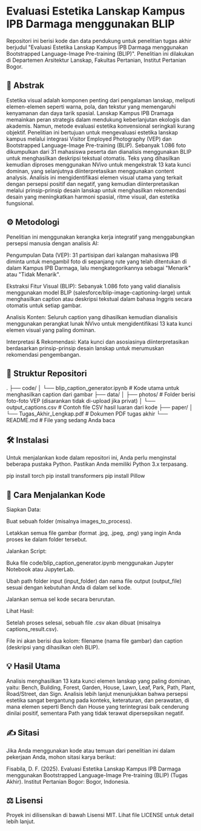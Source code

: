 # Evaluasi Estetika Lanskap Kampus IPB Darmaga menggunakan BLIP

Repositori ini berisi kode dan data pendukung untuk penelitian tugas akhir berjudul "Evaluasi Estetika Lanskap Kampus IPB Darmaga menggunakan Bootstrapped Language-Image Pre-training (BLIP)". Penelitian ini dilakukan di Departemen Arsitektur Lanskap, Fakultas Pertanian, Institut Pertanian Bogor.

## 📄 Abstrak
Estetika visual adalah komponen penting dari pengalaman lanskap, meliputi elemen-elemen seperti warna, pola, dan tekstur yang memengaruhi kenyamanan dan daya tarik spasial. Lanskap Kampus IPB Dramaga memainkan peran strategis dalam mendukung keberlanjutan ekologis dan akademis. Namun, metode evaluasi estetika konvensional seringkali kurang objektif. Penelitian ini bertujuan untuk mengevaluasi estetika lanskap kampus melalui integrasi Visitor Employed Photography (VEP) dan Bootstrapped Language-Image Pre-training (BLIP). Sebanyak 1.086 foto dikumpulkan dari 31 mahasiswa peserta dan dianalisis menggunakan BLIP untuk menghasilkan deskripsi tekstual otomatis. Teks yang dihasilkan kemudian diproses menggunakan NVivo untuk mengekstrak 13 kata kunci dominan, yang selanjutnya diinterpretasikan menggunakan content analysis. Analisis ini mengidentifikasi elemen visual utama yang terkait dengan persepsi positif dan negatif, yang kemudian diinterpretasikan melalui prinsip-prinsip desain lanskap untuk menghasilkan rekomendasi desain yang meningkatkan harmoni spasial, ritme visual, dan estetika fungsional.

## ⚙️ Metodologi
Penelitian ini menggunakan kerangka kerja integratif yang menggabungkan persepsi manusia dengan analisis AI:

Pengumpulan Data (VEP): 31 partisipan dari kalangan mahasiswa IPB diminta untuk mengambil foto di sepanjang rute yang telah ditentukan di dalam Kampus IPB Darmaga, lalu mengkategorikannya sebagai "Menarik" atau "Tidak Menarik".

Ekstraksi Fitur Visual (BLIP): Sebanyak 1.086 foto yang valid dianalisis menggunakan model BLIP (salesforce/blip-image-captioning-large) untuk menghasilkan caption atau deskripsi tekstual dalam bahasa Inggris secara otomatis untuk setiap gambar.

Analisis Konten: Seluruh caption yang dihasilkan kemudian dianalisis menggunakan perangkat lunak NVivo untuk mengidentifikasi 13 kata kunci elemen visual yang paling dominan.

Interpretasi & Rekomendasi: Kata kunci dan asosiasinya diinterpretasikan berdasarkan prinsip-prinsip desain lanskap untuk merumuskan rekomendasi pengembangan.

## 📂 Struktur Repositori
.
├── code/
│   └── blip_caption_generator.ipynb   # Kode utama untuk menghasilkan caption dari gambar
├── data/
│   ├── photos/                        # Folder berisi foto-foto VEP (disarankan tidak di-upload jika privat)
│   └── output_captions.csv            # Contoh file CSV hasil luaran dari kode
├── paper/
│   └── Tugas_Akhir_Lengkap.pdf        # Dokumen PDF tugas akhir
└── README.md                          # File yang sedang Anda baca

 ## 🛠️ Instalasi
Untuk menjalankan kode dalam repositori ini, Anda perlu menginstal beberapa pustaka Python. Pastikan Anda memiliki Python 3.x terpasang.

pip install torch
pip install transformers
pip install Pillow

## 🚀 Cara Menjalankan Kode
Siapkan Data:

Buat sebuah folder (misalnya images_to_process).

Letakkan semua file gambar (format .jpg, .jpeg, .png) yang ingin Anda proses ke dalam folder tersebut.

Jalankan Script:

Buka file code/blip_caption_generator.ipynb menggunakan Jupyter Notebook atau JupyterLab.

Ubah path folder input (input_folder) dan nama file output (output_file) sesuai dengan kebutuhan Anda di dalam sel kode.

Jalankan semua sel kode secara berurutan.

Lihat Hasil:

Setelah proses selesai, sebuah file .csv akan dibuat (misalnya captions_result.csv).

File ini akan berisi dua kolom: filename (nama file gambar) dan caption (deskripsi yang dihasilkan oleh BLIP).

## 💡 Hasil Utama
Analisis menghasilkan 13 kata kunci elemen lanskap yang paling dominan, yaitu: Bench, Building, Forest, Garden, House, Lawn, Leaf, Park, Path, Plant, Road/Street, dan Sign. Analisis lebih lanjut menunjukkan bahwa persepsi estetika sangat bergantung pada konteks, keteraturan, dan perawatan, di mana elemen seperti Bench dan House yang terintegrasi baik cenderung dinilai positif, sementara Path yang tidak terawat dipersepsikan negatif.

## ✍️ Sitasi
Jika Anda menggunakan kode atau temuan dari penelitian ini dalam pekerjaan Anda, mohon sitasi karya berikut:

Fisabila, D. F. (2025). Evaluasi Estetika Lanskap Kampus IPB Darmaga menggunakan Bootstrapped Language-Image Pre-training (BLIP) (Tugas Akhir). Institut Pertanian Bogor: Bogor, Indonesia.

## ⚖️ Lisensi
Proyek ini dilisensikan di bawah Lisensi MIT. Lihat file LICENSE untuk detail lebih lanjut.
